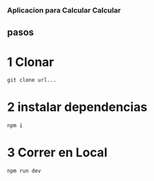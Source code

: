 ### Aplicacion para Calcular Calcular

## pasos
# 1 Clonar
```
git clone url...
```
# 2 instalar dependencias
```
npm i
```
# 3 Correr en Local
```
npm run dev
```